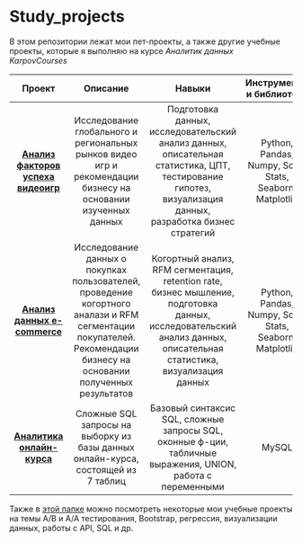 # Study_projects
В этом репозитории лежат мои пет-проекты, а также другие учебные проекты, которые я выполняю на курсе *Аналитик данных KarpovCourses*

|      Проект        | Описание       | Навыки  | Инструменты и библиотеки |
|  :---:        |     :---:      |     :---:      | :---: |
| **[Анализ факторов успеха видеоигр](https://github.com/Khodzitcky-Vl/Data_analytics_projects/tree/khodzitcky/working_branch/Анализ%20факторов%20успеха%20видеоигр)** | Исследование глобального и региональных рынков видео игр и рекомендации бизнесу на основании изученных данных  | Подготовка данных, исследовательский анализ данных, описательная статистика, ЦПТ, тестирование гипотез, визуализация данных, разработка бизнес стратегий | Python, Pandas, Numpy, Scipy Stats, Seaborn, Matplotlib |
| **[Анализ данных e-commerce](https://github.com/Khodzitcky-Vl/Data_analytics_projects/tree/khodzitcky/working_branch/Анализ%20данных%20e-commerce)** | Исследование данных о покупках пользователей, проведение когортного аналази и RFM cегментации покупателей. Рекомендации бизнесу на основании полученных результатов | Когортный анализ, RFM сегментация, retention rate, бизнес мышление, подготовка данных, исследовательский анализ данных, описательная статистика, визуализация данных | Python, Pandas, Numpy, Scipy Stats, Seaborn, Matplotlib |
| **[Аналитика онлайн-курса](https://github.com/Khodzitcky-Vl/Data_analytics_projects/tree/khodzitcky/working_branch/Аналитика%20онлайн-курса)** | Cложные SQL запросы на выборку из базы данных онлайн-курса, состоящей из 7 таблиц | Базовый синтаксис SQL, сложные запросы SQL, оконные ф-ции, табличные выражения, UNION, работа с переменными | MySQL

Также в [этой папке](https://github.com/Khodzitcky-Vl/Data_analytics_projects/tree/khodzitcky/working_branch/Другие%20проекты%20KarpovCourses) можно посмотреть некоторые мои учебные проекты на темы A/B и A/A тестирования, Bootstrap, регрессия, визуализации данных, работы с API, SQL и др.
